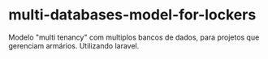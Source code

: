 # multi-databases-model-for-lockers
Modelo "multi tenancy" com multiplos bancos de dados, para projetos que gerenciam armários. Utilizando laravel.
